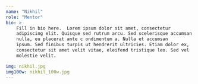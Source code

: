```yaml
---
name: "Nikhil"
role: "Mentor"
bio: >
    Fill in bio here.  Lorem ipsum dolor sit amet, consectetur
    adipiscing elit. Quisque sed rutrum arcu. Sed scelerisque accumsan
    nulla, eu placerat ante c ondimentum a. Nulla et accumsan
    ipsum. Sed finibus turpis ut hendrerit ultricies. Etiam dolor ex,
    consectetur sit amet velit vitae, eleifend tristique leo. Sed vel
    molestie velit.

img: nikhil.jpg
img100w: nikhil_100w.jpg
---
```

